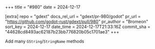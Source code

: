 +++
title = "#980"
date = 2024-12-17

[extra]
repo = "gdext"
docs_rel_url = "gdext/pr-980/godot"
pr_url = "https://github.com/godot-rust/gdext/pull/980"
pr_author = "Bromeon"
sort_key = 2024-12-17
date_time = 2024-12-17T21:33:16Z
commit_sha = "44628cd8493ac62187b23bb776820b05c1701ae3"
+++

Add many `GString`/`StringName` methods

